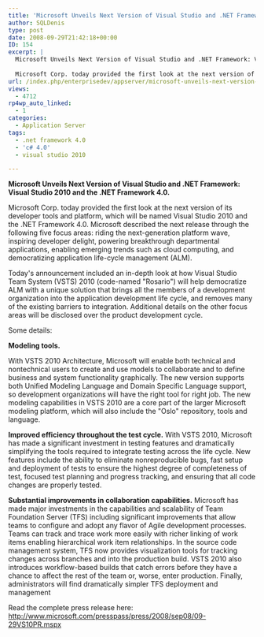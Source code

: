 ```yaml
---
title: 'Microsoft Unveils Next Version of Visual Studio and .NET Framework: Visual Studio 2010 and the .NET Framework 4.0'
author: SQLDenis
type: post
date: 2008-09-29T21:42:18+00:00
ID: 154
excerpt: |
  Microsoft Unveils Next Version of Visual Studio and .NET Framework: Visual Studio 2010 and the .NET Framework 4.0.
  
  Microsoft Corp. today provided the first look at the next version of its developer tools and platform, which will be named Visual Studi&hellip;
url: /index.php/enterprisedev/appserver/microsoft-unveils-next-version-of-visual/
views:
  - 4712
rp4wp_auto_linked:
  - 1
categories:
  - Application Server
tags:
  - .net framework 4.0
  - 'c# 4.0'
  - visual studio 2010

---
```

**Microsoft Unveils Next Version of Visual Studio and .NET Framework: Visual Studio 2010 and the .NET Framework 4.0.**

Microsoft Corp. today provided the first look at the next version of its developer tools and platform, which will be named Visual Studio 2010 and the .NET Framework 4.0. Microsoft described the next release through the following five focus areas: riding the next-generation platform wave, inspiring developer delight, powering breakthrough departmental applications, enabling emerging trends such as cloud computing, and democratizing application life-cycle management (ALM).

Today's announcement included an in-depth look at how Visual Studio Team System (VSTS) 2010 (code-named "Rosario") will help democratize ALM with a unique solution that brings all the members of a development organization into the application development life cycle, and removes many of the existing barriers to integration. Additional details on the other focus areas will be disclosed over the product development cycle.

Some details:
  
**Modeling tools.**
   
With VSTS 2010 Architecture, Microsoft will enable both technical and nontechnical users to create and use models to collaborate and to define business and system functionality graphically. The new version supports both Unified Modeling Language and Domain Specific Language support, so development organizations will have the right tool for right job. The new modeling capabilities in VSTS 2010 are a core part of the larger Microsoft modeling platform, which will also include the "Oslo" repository, tools and language.

**Improved efficiency throughout the test cycle.** With VSTS 2010, Microsoft has made a significant investment in testing features and dramatically simplifying the tools required to integrate testing across the life cycle. New features include the ability to eliminate nonreproducible bugs, fast setup and deployment of tests to ensure the highest degree of completeness of test, focused test planning and progress tracking, and ensuring that all code changes are properly tested.

**Substantial improvements in collaboration capabilities.** Microsoft has made major investments in the capabilities and scalability of Team Foundation Server (TFS) including significant improvements that allow teams to configure and adopt any flavor of Agile development processes. Teams can track and trace work more easily with richer linking of work items enabling hierarchical work item relationships. In the source code management system, TFS now provides visualization tools for tracking changes across branches and into the production build. VSTS 2010 also introduces workflow-based builds that catch errors before they have a chance to affect the rest of the team or, worse, enter production. Finally, administrators will find dramatically simpler TFS deployment and management

Read the complete press release here: http://www.microsoft.com/presspass/press/2008/sep08/09-29VS10PR.mspx